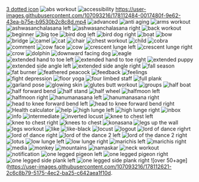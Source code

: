 [3 dotted icon](https://user-images.githubusercontent.com/107093216/178112481-1b098ecd-837e-43df-a102-558f570856a8.png) ![abs workout](https://user-images.githubusercontent.com/107093216/178112482-f876a912-4b30-47b4-af52-c8b9cf1f0e63.jpg) ![accessibility](https://user-images.githubusercontent.com/107093216/178112483-7051153e-9fc6-4212-84b0-bcc8c0c4c52b.png) https://user-images.githubusercontent.com/107093216/178112484-0017480f-9e62-43ea-b75e-b9530b2c8c8d.mp4 ![advanced](https://user-images.githubusercontent.com/107093216/178112492-f7b68469-7a6d-41d0-bf97-d2d9dd6aca77.jpg) ![anti aging](https://user-images.githubusercontent.com/107093216/178112493-6e59e542-d67a-488b-869d-46a4fb781e61.jpg) ![arms workout](https://user-images.githubusercontent.com/107093216/178112494-64409793-5f26-46b2-be12-08ba343b5df6.jpg) ![ashwasanchalasana left](https://user-images.githubusercontent.com/107093216/178112495-22a77f65-8c2a-43fa-ab99-f24e69517d96.jpg) ![ashwasanchalasana right](https://user-images.githubusercontent.com/107093216/178112496-3581b255-67bb-429e-8773-701769b714e4.jpg) ![back workout](https://user-images.githubusercontent.com/107093216/178112499-b00b4212-23ef-4e48-891b-f7b7774bb9e7.jpg) ![beginner](https://user-images.githubusercontent.com/107093216/178112500-779060de-6e13-43c1-a8b9-3393bb7f89d4.jpg) ![big toe](https://user-images.githubusercontent.com/107093216/178112502-092f3c2c-6e70-439a-abe1-3fed9497f0da.jpg) ![bird dog left](https://user-images.githubusercontent.com/107093216/178112504-75a48ab4-9bd9-4d6f-b9b5-ec0d9a45aac9.jpg) ![bird dog right](https://user-images.githubusercontent.com/107093216/178112505-af154a23-e5d3-418c-9487-37f10a3d690c.jpg) ![boat](https://user-images.githubusercontent.com/107093216/178112508-1bd4edff-8594-4c76-aaea-85d2e447330f.jpg) ![bow](https://user-images.githubusercontent.com/107093216/178112509-fc7ada38-3737-40ba-84fa-fee9a52c2dfe.jpg) ![bridge](https://user-images.githubusercontent.com/107093216/178112510-9c74b6b5-31f7-4802-a210-f46915bcad03.jpg) ![camel](https://user-images.githubusercontent.com/107093216/178112511-3dbfe3be-76e3-430c-a2ab-be1b369210ac.jpg) ![cat](https://user-images.githubusercontent.com/107093216/178112512-357390e5-499a-4b60-baa5-231be1a451cc.jpg) ![chair](https://user-images.githubusercontent.com/107093216/178112513-2ca84181-e8e7-4785-af26-bd1d6b881e58.jpg) ![chest workout](https://user-images.githubusercontent.com/107093216/178112516-df2f4108-f119-4e48-8118-c707b6747a61.jpg) ![child](https://user-images.githubusercontent.com/107093216/178112517-6e9efc27-6ab5-4416-a5bd-499dcdb1181a.jpg) ![cobra](https://user-images.githubusercontent.com/107093216/178112519-11964770-b558-431a-8a47-d65e5802ce23.jpg) ![comment](https://user-images.githubusercontent.com/107093216/178112521-6d216260-7756-4a06-a7fb-c8175416153d.png) ![cow face](https://user-images.githubusercontent.com/107093216/178112522-39b77149-6375-4b95-a906-b2871332bcaa.jpg) ![cow](https://user-images.githubusercontent.com/107093216/178112523-e30fd631-bb7e-4f66-a431-0c285498f949.jpg) ![crescent lunge left](https://user-images.githubusercontent.com/107093216/178112524-2b310cf9-4822-424c-a1eb-4d2a20c8f179.jpg) ![crescent lunge right](https://user-images.githubusercontent.com/107093216/178112525-e29dd077-abec-4fa9-b064-eb97877f418f.jpg) ![crow](https://user-images.githubusercontent.com/107093216/178112526-6de4aa6c-1a8e-48b3-a90f-081b53c25e56.jpg) ![dolphin](https://user-images.githubusercontent.com/107093216/178112528-529aaace-a146-42fb-bb36-c22852e6aa72.jpg) ![downward facing dog](https://user-images.githubusercontent.com/107093216/178112529-2bedfa6c-03ce-4497-8c64-69e012425cbd.jpg) ![eagle](https://user-images.githubusercontent.com/107093216/178112530-ae1f356c-df95-4b48-81de-a1aa6786ed73.jpg) ![extended hand to toe left](https://user-images.githubusercontent.com/107093216/178112531-ed75ef5c-8fe1-4544-b002-5f45ef6af446.jpg) ![extended hand to toe right](https://user-images.githubusercontent.com/107093216/178112533-3159114a-049a-42f8-a96d-87faa24dbce2.jpg) ![extended puppy](https://user-images.githubusercontent.com/107093216/178112534-3af8fbf7-a12a-4289-b872-f0c4abe10d74.jpg) ![extended side angle left](https://user-images.githubusercontent.com/107093216/178112535-7b437a0d-874c-4fe9-af41-a00c56a96f10.jpg) ![extended side angle right](https://user-images.githubusercontent.com/107093216/178112536-813782cc-dcae-4717-abd2-047e7ccdbb57.jpg) ![fall season](https://user-images.githubusercontent.com/107093216/178112538-69cd8451-11df-40d3-9aff-d2350f37f36d.jpg) ![fat burner](https://user-images.githubusercontent.com/107093216/178112539-9e9f88cf-8676-4e53-88d9-c7449a76b7c4.jpg) ![feathered peacock](https://user-images.githubusercontent.com/107093216/178112540-c9ae6fab-55cd-404e-9fb5-504251bb057c.jpg) ![feedback](https://user-images.githubusercontent.com/107093216/178112542-6b6edbc7-a18b-47ba-b852-8b848a1f60d1.png) ![feelings](https://user-images.githubusercontent.com/107093216/178112543-176204d5-fcd1-4704-8ba9-3edbd7e00b8e.png) ![fight depression](https://user-images.githubusercontent.com/107093216/178112545-0f64463a-0f25-48bd-ae96-fa7ce0db594a.jpg) ![floor yoga](https://user-images.githubusercontent.com/107093216/178112547-c725191f-cdc6-490d-8ae6-b6729801bde4.jpg) ![four limbed staff](https://user-images.githubusercontent.com/107093216/178112548-1291dd09-0375-4afe-ba03-a640d87dba51.jpg) ![full plank](https://user-images.githubusercontent.com/107093216/178112549-b1a04016-1848-4446-93fd-14aad94b2011.jpg) ![garland pose](https://user-images.githubusercontent.com/107093216/178112552-851e06b7-5023-4922-be11-ebc9ac1664c2.jpg) ![glowing skin](https://user-images.githubusercontent.com/107093216/178112553-1f3dc72e-d9a9-4ddc-9f9c-c808809102af.jpg) ![glutes butt workout](https://user-images.githubusercontent.com/107093216/178112554-62f548a3-e44a-4e3b-9804-31a4b8facf0e.jpg) ![groups](https://user-images.githubusercontent.com/107093216/178112555-f426589c-0c73-4723-bad6-b6cc313f8d4b.png) ![half boat](https://user-images.githubusercontent.com/107093216/178112556-315e326b-437d-47d9-9bb0-29a99ed29ddc.jpg) ![half forward bend](https://user-images.githubusercontent.com/107093216/178112557-b56f8125-423e-46b1-9c38-8fa0dd9c4ee3.jpg) ![half stand](https://user-images.githubusercontent.com/107093216/178112559-f3e4ea7d-8b30-49e3-98f5-72cf9353c312.jpg) ![half wheel](https://user-images.githubusercontent.com/107093216/178112561-b420cea6-6612-4932-9071-839f254b5510.jpg) ![halfmoon left](https://user-images.githubusercontent.com/107093216/178112563-b6a490a0-71fb-4c7b-8592-996c0bda0afc.jpg) ![halfmoon right](https://user-images.githubusercontent.com/107093216/178112564-ad4ae7f3-a6de-444f-ac00-fa0731cd3d33.jpg) ![hanumanasana left](https://user-images.githubusercontent.com/107093216/178112565-842fb0ae-3cd6-4cf7-96c4-22c955dbe460.jpg) ![hanumanasana right](https://user-images.githubusercontent.com/107093216/178112567-73fd88b1-57a4-4960-a116-10f31ddd482a.jpg) ![head to knee forward bend left](https://user-images.githubusercontent.com/107093216/178112568-3ecbe3a0-5b75-481b-a593-49d3bfca810b.jpg) ![head to knee forward bend right](https://user-images.githubusercontent.com/107093216/178112569-c0c3f874-e3e4-4011-82ae-08bc04813f4d.jpg) ![Health calculator](https://user-images.githubusercontent.com/107093216/178112570-93da3b1e-0a7c-4410-b72d-a5a82578c955.jpg) ![help](https://user-images.githubusercontent.com/107093216/178112571-600ecfd5-f335-44bb-983d-36c96e06da28.png) ![high lunge left](https://user-images.githubusercontent.com/107093216/178112573-892502ce-b514-4137-b952-29e429e04bbf.jpg) ![high lunge right](https://user-images.githubusercontent.com/107093216/178112574-7ccd0148-a68d-458c-bb78-ab8ae5e84353.jpg) ![inbox](https://user-images.githubusercontent.com/107093216/178112575-97373251-1746-44b1-86ae-c0dc83b42f46.png) ![info](https://user-images.githubusercontent.com/107093216/178112576-cc1c9cfb-6e55-4d7d-8e85-3f0ba01a974e.png) ![intermediate](https://user-images.githubusercontent.com/107093216/178112578-d5e4958b-fe8b-43af-a4b7-3b5cc1114894.jpg) ![inverted locust](https://user-images.githubusercontent.com/107093216/178112579-b6cb1738-12f1-43fe-9141-cb1069ff0e2e.jpg) ![knee to chest left](https://user-images.githubusercontent.com/107093216/178112580-8843c2fb-6763-49ee-bd7c-c1502cfa8aae.jpg) ![knee to chest right](https://user-images.githubusercontent.com/107093216/178112581-58b7d351-e3f1-4277-9266-3d1b65051b70.jpg) ![knees to chest](https://user-images.githubusercontent.com/107093216/178112582-6bd29516-4421-42db-a288-35b5a03c9ed3.jpg) ![konasana](https://user-images.githubusercontent.com/107093216/178112584-71fce376-adc6-472f-90d1-08a904594e75.jpg) ![legs up the wall](https://user-images.githubusercontent.com/107093216/178112585-1aff3273-6ecb-4980-af36-ef5e1e909e09.jpg) ![legs workout](https://user-images.githubusercontent.com/107093216/178112586-9560d375-51d7-4dd7-b757-8afda212823b.jpg) ![like](https://user-images.githubusercontent.com/107093216/178112588-14635fdb-534e-45b1-9657-abd996ba49fa.png) ![like-black](https://user-images.githubusercontent.com/107093216/178112589-c4b0a1e1-5500-498b-8943-f3fbd55a7526.png) ![locust](https://user-images.githubusercontent.com/107093216/178112590-633f3142-209a-4529-9765-a1955a5322ae.jpg) ![logout](https://user-images.githubusercontent.com/107093216/178112592-2bfb1a89-18cf-48bd-ab61-678e85a1567b.png) ![lord of dance righrt](https://user-images.githubusercontent.com/107093216/178112595-7ff2fd83-e679-4bea-9ff8-69a4d862aa1a.jpg) ![lord of dance right](https://user-images.githubusercontent.com/107093216/178112596-f893d023-66d0-4544-8a01-d5c3abb02755.jpg) ![lord of the dance 2 left](https://user-images.githubusercontent.com/107093216/178112598-1ef48684-6ec1-4978-91b1-34ac9a5a1731.jpg) ![lord of the dance 2 right](https://user-images.githubusercontent.com/107093216/178112599-5d324373-e05b-438d-96a5-4f204c15717c.jpg) ![lotus](https://user-images.githubusercontent.com/107093216/178112600-c8cb8147-c639-4948-ae06-8784de70f931.jpg) ![low lunge left](https://user-images.githubusercontent.com/107093216/178112601-419f8e03-7285-4447-ab8a-f3cbfa4063b5.jpg) ![low lunge right](https://user-images.githubusercontent.com/107093216/178112602-c09306c9-2e8c-4b89-a464-b2eb61d7925a.jpg) ![marichis left](https://user-images.githubusercontent.com/107093216/178112603-ffd4b452-0ed6-4271-b841-27d4e2772222.jpg) ![marichis right](https://user-images.githubusercontent.com/107093216/178112604-f2e64dde-ff48-4ce4-952b-20c73b232c0a.jpg) ![media](https://user-images.githubusercontent.com/107093216/178112605-8b1479b5-d89b-4a9e-b589-b3f58653bfcc.jpg) ![monkey](https://user-images.githubusercontent.com/107093216/178112606-84a63e97-c7b1-4410-ac50-d0e1b7e605d1.jpg) ![mountains](https://user-images.githubusercontent.com/107093216/178112607-4f6e0c4b-ac34-4095-9e69-306e908f2675.jpg) ![namaskar](https://user-images.githubusercontent.com/107093216/178112610-d2a7f46d-6e56-42a3-a0b1-1f93cfe04cd1.jpg) ![neck workout](https://user-images.githubusercontent.com/107093216/178112612-764e678e-06e0-4564-ae06-753d84d32874.jpg) ![notification](https://user-images.githubusercontent.com/107093216/178112613-5721f9cc-0fce-4c5f-b176-4ca131f3c705.png) ![one legged pigeon left](https://user-images.githubusercontent.com/107093216/178112614-66857665-2ed4-41cf-b6f6-928a164c9ca8.jpg) ![one legged pigeon right](https://user-images.githubusercontent.com/107093216/178112616-e083efed-5e89-453e-848b-7f3ac500bfdd.jpg) ![one legged side plank left](https://user-images.githubusercontent.com/107093216/178112617-7f65899e-b77e-47b1-ba2b-3a6fbe19692a.jpg) ![one legged side plank right](https://user-images.githubusercontent.com/107093216/178112619-4e052cfa-fd15-4764-88d2-6e259668f672.jpg) ![over 50+age](https://user-images.githubusercontent.com/107093216/178112621-2c6c8b79-5175-4ec2-ba25-c642aea1f10d.

